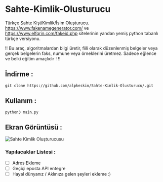 # Sahte-Kimlik-Olusturucu
Türkçe Sahte Kişi/Kimlik/İsim Oluşturucu. https://www.fakenamegenerator.com/ ve https://www.elfqrin.com/fakeid.php sitelerinin yandan yemiş python tabanlı türkçe versiyonu.

:bangbang: Bu araç, algoritmalardan bilgi üretir, fiili olarak düzenlenmiş belgeler veya gerçek belgelerin faks, numune veya örneklerini üretmez. Sadece eğlence ve belki eğitim amaçlıdır ! :bangbang:

## İndirme :
`git clone https://github.com/alpkeskin/Sahte-Kimlik-Olusturucu/.git`

## Kullanım :
`python3 main.py`

## Ekran Görüntüsü : 
![Sahte Kimlik Oluşturucusu](https://i.imgur.com/nomLOYW.png)


### Yapılacaklar Listesi :
- [ ] Adres Ekleme
- [ ] Geçiçi eposta API entegre
- [ ] Hayal dünyanız / Aklınıza gelen şeyleri ekleme :)
